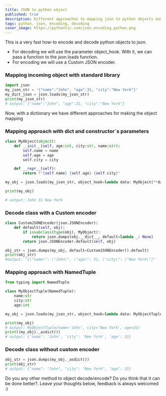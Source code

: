 ```yaml
---
title: JSON to python object
published: true
description: Different approaches to mapping json to python objects and vice versa
tags: python, json, encoding, decoding
cover_image: https://pythontic.com/json_encoding_python.png
---
```


This is a very fast how-to encode and decode python objects to json.

* For decoding we will use the parameter object_hook. With it, we can pass a function to the json.loads function.
* For encoding we will use a Custom JSON encoder.

### Mapping incoming object with standard library

```python
import json
my_json_str = '{"name":"John", "age":31, "city":"New York"}'
my_dict_json = json.loads(my_json_str)
print(my_json_str)
# output: {"name":"John", "age":31, "city":"New York"}
```

Now, with a dictionary we have different approaches for making the object mapping

### Mapping approach with dict and constructor´s parameters

```python
class MyObject(object):
    def __init__(self, age:int, city:str, name:str):
        self.name = name
        self.age = age
        self.city = city

    def __repr__(self):
        return f"{self.name} {self.age} {self.city}"

my_obj = json.loads(my_json_str, object_hook=lambda data: MyObject(**data))

print(my_obj)

# output: John 31 New York
```

### Decode class with a Custom encoder

```python
class CustomJSONEncoder(json.JSONEncoder):
    def default(self, obj):
        if issubclass(type(obj), MyObject):
            return json.dumps(obj.__dict__, default=lambda _: None)
        return json.JSONEncoder.default(self, obj)     

obj_str = json.dumps(my_obj, default=CustomJSONEncoder().default)
print(obj_str)
#output: "{\"name\": \"John\", \"age\": 31, \"city\": \"New York\"}"
```

### Mapping approach with NamedTuple

```python
from typing import NamedTuple

class MyObjectTuple(NamedTuple):
    name:str
    city:str
    age:int

my_obj = json.loads(my_json_str, object_hook=lambda data: MyObjectTuple(**data))

print(my_obj)
# output: MyObjectTuple(name='John', city='New York', age=31)
print((my_obj)._asdict())
# output: {'name': 'John', 'city': 'New York', 'age': 31}
```
### Decode class without custom encoder

```python
obj_str = json.dumps(my_obj._asdict())
print(obj_str)
# output: {"name": "John", "city": "New York", "age": 31}
```

Do you any other method to object decode/encode? Do you think that it can be done better?. Leave your thoughts below, feedback is always welcomed :)